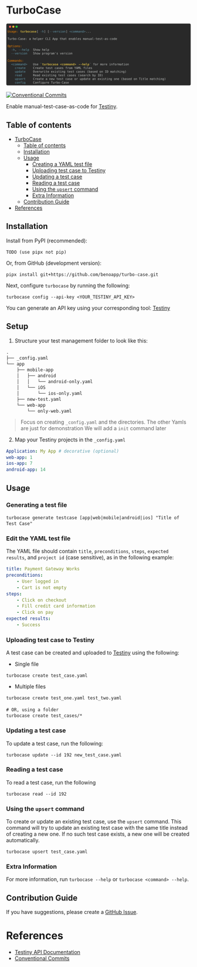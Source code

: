 # TurboCase

![turbocase-preview](assets/turbocase-preview.svg)

[![Conventional Commits](https://img.shields.io/badge/Conventional%20Commits-1.0.0-%23FE5196?logo=conventionalcommits&logoColor=white)](https://conventionalcommits.org)


Enable manual-test-case-as-code for [Testiny](https://www.testiny.io/).

## Table of contents
- [TurboCase](#turbocase)
  - [Table of contents](#table-of-contents)
  - [Installation](#installation)
  - [Usage](#usage)
    - [Creating a YAML test file](#creating-a-yaml-test-file)
    - [Uploading test case to Testiny](#uploading-test-case-to-testiny)
    - [Updating a test case](#updating-a-test-case)
    - [Reading a test case](#reading-a-test-case)
    - [Using the `upsert` command](#using-the-upsert-command)
    - [Extra Information](#extra-information)
  - [Contribution Guide](#contribution-guide)
- [References](#references)


## Installation

Install from PyPI (recommended):
```shell
TODO (use pipx not pip)
```

Or, from GitHub (development version):
```shell
pipx install git+https://github.com/benoapp/turbo-case.git
```

Next, configure `turbocase` by running the following:
```shell
turbocase config --api-key <YOUR_TESTINY_API_KEY>
```

You can generate an API key using your corresponding tool: [Testiny](https://app.testiny.io/settings/apikeys)
## Setup

1. Structure your test management folder to look like this:
```shell
.
├── _config.yaml
└── app
    ├── mobile-app
    │   ├── android
    │   │   └── android-only.yaml
    │   └── iOS
    │       └── ios-only.yaml
    ├── new-test.yaml
    └── web-app
        └── only-web.yaml
```

> Focus on creating `_config.yaml` and the directories. The other Yamls are just for demonstration
> We will add a `init` command later

2. Map your Testiny projects in the `_config.yaml`
```yaml
Application: My App # decorative (optional)
web-app: 1
ios-app: 7
android-app: 14
```

## Usage

### Generating a test file

```shell
turbocase generate testcase [app|web|mobile|android|ios] "Title of Test Case"
```

### Edit the YAML test file

The YAML file should contain `title`, `preconditions`, `steps`, `expected results`, and `project id` (case sensitive), as in the following example:

```yaml
title: Payment Gateway Works
preconditions:
    - User logged in
    - Cart is not empty
steps:
    - Click on checkout 
    - Fill credit card information
    - Click on pay
expected results:
    - Success
```

### Uploading test case to Testiny

A test case can be created and uploaded to [Testiny](https://www.testiny.io/) using the following:

* Single file

```shell
turbocase create test_case.yaml
```

* Multiple files

```shell
turbocase create test_one.yaml test_two.yaml

# OR, using a folder
turbocase create test_cases/*
```

### Updating a test case

To update a test case, run the following:
```shell
turbocase update --id 192 new_test_case.yaml
```

### Reading a test case

To read a test case, run the following
```shell
turbocase read --id 192
```

### Using the `upsert` command
To create or update an existing test case, use the `upsert` command. This command will try to update an existing test case with the same title instead of creating a new one. If no such test case exists, a new one will be created automatically.

```shell
turbocase upsert test_case.yaml
```

### Extra Information
For more information, run `turbocase --help` or `turbocase <command> --help`.

## Contribution Guide

If you have suggestions, please create a [GitHub Issue](https://github.com/benoapp/turbo-case/issues/new/choose).

# References

- [Testiny API Documentation](https://www.testiny.io/docs/rest-api/testiny-api/)
- [Conventional Commits](https://www.conventionalcommits.org/en/v1.0.0/)
